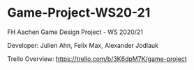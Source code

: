 # Game-Project-WS20-21
FH Aachen Game Design Project - WS 2020/21

Developer:
Julien Ahn,
Felix Max,
Alexander Jodlauk

Trello Overview: https://trello.com/b/3K6dpM7K/game-project
